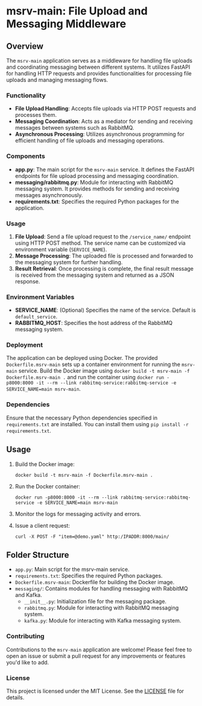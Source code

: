 # msrv-main: File Upload and Messaging Middleware

## Overview

The `msrv-main` application serves as a middleware for handling file uploads and coordinating messaging between different systems. It utilizes FastAPI for handling HTTP requests and provides functionalities for processing file uploads and managing messaging flows.

### Functionality

- **File Upload Handling**: Accepts file uploads via HTTP POST requests and processes them.
- **Messaging Coordination**: Acts as a mediator for sending and receiving messages between systems such as RabbitMQ.
- **Asynchronous Processing**: Utilizes asynchronous programming for efficient handling of file uploads and messaging operations.

### Components

- **app.py**: The main script for the `msrv-main` service. It defines the FastAPI endpoints for file upload processing and messaging coordination.
- **messaging/rabbitmq.py**: Module for interacting with RabbitMQ messaging system. It provides methods for sending and receiving messages asynchronously.
- **requirements.txt**: Specifies the required Python packages for the application.

### Usage

1. **File Upload**: Send a file upload request to the `/service_name/` endpoint using HTTP POST method. The service name can be customized via environment variable (`SERVICE_NAME`).
2. **Message Processing**: The uploaded file is processed and forwarded to the messaging system for further handling.
3. **Result Retrieval**: Once processing is complete, the final result message is received from the messaging system and returned as a JSON response.

### Environment Variables

- **SERVICE_NAME**: (Optional) Specifies the name of the service. Default is `default_service`.
- **RABBITMQ_HOST**: Specifies the host address of the RabbitMQ messaging system.

### Deployment

The application can be deployed using Docker. The provided `Dockerfile.msrv-main` sets up a container environment for running the `msrv-main` service. Build the Docker image using `docker build -t msrv-main -f Dockerfile.msrv-main .` and run the container using `docker run -p8000:8000 -it --rm --link rabbitmq-service:rabbitmq-service -e SERVICE_NAME=main msrv-main`.

### Dependencies

Ensure that the necessary Python dependencies specified in `requirements.txt` are installed. You can install them using `pip install -r requirements.txt`.

## Usage
1. Build the Docker image:
    ```
    docker build -t msrv-main -f Dockerfile.msrv-main .
    ```
2. Run the Docker container:
    ```
    docker run -p8000:8000 -it --rm --link rabbitmq-service:rabbitmq-service -e SERVICE_NAME=main msrv-main
    ```
3. Monitor the logs for messaging activity and errors.

4. Issue a client request:
    ```
    curl -X POST -F "item=@demo.yaml" http:/IPADDR:8000/main/
    ```

## Folder Structure
- `app.py`: Main script for the msrv-main service.
- `requirements.txt`: Specifies the required Python packages.
- `Dockerfile.msrv-main`: Dockerfile for building the Docker image.
- `messaging/`: Contains modules for handling messaging with RabbitMQ and Kafka.
    - `__init__.py`: Initialization file for the messaging package.
    - `rabbitmq.py`: Module for interacting with RabbitMQ messaging system.
    - `kafka.py`: Module for interacting with Kafka messaging system.

### Contributing

Contributions to the `msrv-main` application are welcome! Please feel free to open an issue or submit a pull request for any improvements or features you'd like to add.

### License

This project is licensed under the MIT License. See the [LICENSE](LICENSE) file for details.
